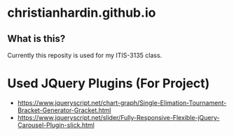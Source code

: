 # christianhardin.github.io
## What is this?
Currently this reposity is used for my ITIS-3135 class.

# Used JQuery Plugins (For Project)
- https://www.jqueryscript.net/chart-graph/Single-Elimation-Tournament-Bracket-Generator-Gracket.html
- https://www.jqueryscript.net/slider/Fully-Responsive-Flexible-jQuery-Carousel-Plugin-slick.html
